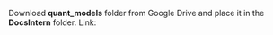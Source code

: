 Download **quant_models** folder from Google Drive and place it in the **DocsIntern** folder.
Link: 
